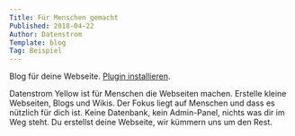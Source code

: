 ```yaml
---
Title: Für Menschen gemacht
Published: 2018-04-22
Author: Datenstrom
Template: blog
Tag: Beispiel
---
```

Blog für deine Webseite. 
[Plugin installieren](https://github.com/datenstrom/yellow-plugins/tree/master/blog).

Datenstrom Yellow ist für Menschen die Webseiten machen. Erstelle kleine Webseiten, Blogs und Wikis. Der Fokus liegt auf Menschen und dass es nützlich für dich ist. Keine Datenbank, kein Admin-Panel, nichts was dir im Weg steht. Du erstellst deine Webseite, wir kümmern uns um den Rest.